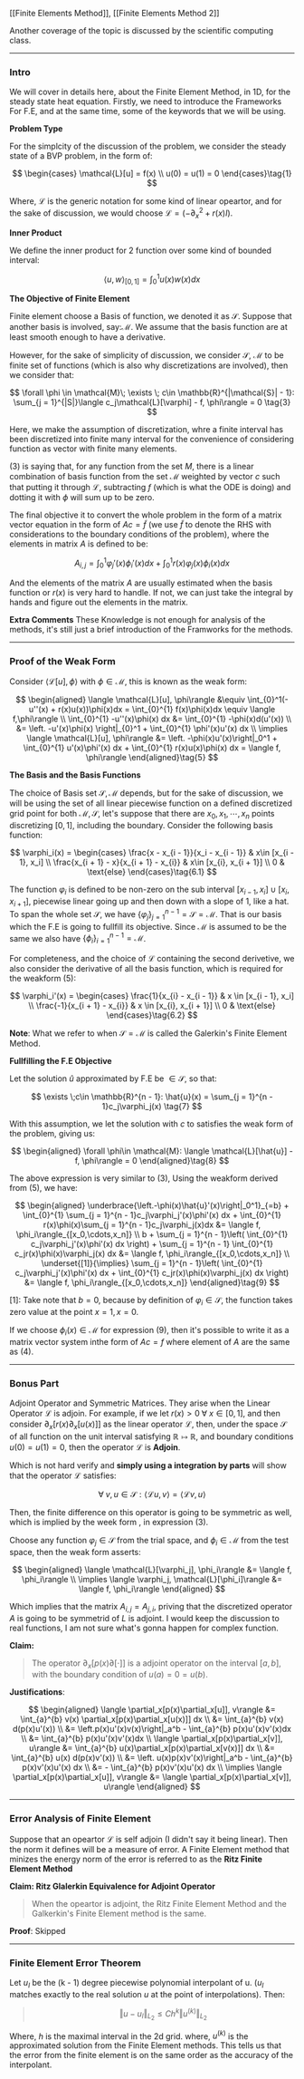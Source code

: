 [[Finite Elements Method]], [[Finite Elements Method 2]] 

Another coverage of the topic is discussed by the scientific computing class. 

---
### **Intro**

We will cover in details here, about the Finite Element Method, in 1D, for the steady state heat equation. Firstly, we need to introduce the Frameworks For F.E, and at the same time, some of the keywords that we will be using. 

**Problem Type**

For the simplcity of the discussion of the problem, we consider the steady state of a BVP problem, in the form of: 

$$
\begin{cases}
    \mathcal{L}[u] = f(x)
    \\
    u(0) = u(1) = 0
\end{cases}\tag{1}
$$

Where, $\mathcal{L}$ is the generic notation for some kind of linear opeartor, and for the sake of discussion, we would choose $\mathcal{L} = (-\partial_x^2 + r(x)I)$. 

**Inner Product**

We define the inner product for 2 function over some kind of bounded interval: 

$$
\langle u, w\rangle_{[0, 1]} = \int_{0}^{1} u(x)w(x)dx \tag{2}
$$

**The Objective of Finite Element**

Finite element choose a Basis of function, we denoted it as $\mathcal{S}$. Suppose that another basis is involved, say:$\mathcal{M}$. We assume that the basis function are at least smooth enough to have a derivative. 

However, for the sake of simplicity of discussion, we consider $\mathcal{S}$, $\mathcal{M}$ to be finite set of functions (which is also why discretizations are involved), then we consider that: 

$$
\forall \phi \in \mathcal{M}\; \exists \; c\in \mathbb{R}^{|\mathcal{S}| - 1}: 
\sum_{j = 1}^{|S|}\langle c_j\mathcal{L}[\varphi] - f, \phi\rangle = 0 \tag{3}
$$

Here, we make the assumption of discretization, whre a finite interval has been discretized into finite many interval for the convenience of considering function as vector with finite many elements. 

(3) is saying that, for any function from the set $M$, there is a linear combination of basis function from the set $\mathcal{M}$ weighted by vector $c$ such that putting it through $\mathcal{L}$, subtracting $f$ (which is what the ODE is doing) and dotting it with $\phi$ will sum up to be zero. 

The final objective it to convert the whole problem in the form of a matrix vector equation in the form of $Ac = \tilde{f}$ (we use $\tilde{f}$ to denote the RHS with considerations to the boundary conditions of the problem), where the elements in matrix $A$ is defined to be: 

$$
A_{i, j} = \int_{0}^{1} \varphi_j'(x) \phi_i'(x)dx + \int_{0}^{1} r(x)\varphi_j(x)\phi_i(x)dx \tag{4}
$$

And the elements of the matrix $A$ are usually estimated when the basis function or $r(x)$ is very hard to handle. If not, we can just take the integral by hands and figure out the elements in the matrix. 

**Extra Comments**
These Knowledge is not enough for analysis of the methods, it's still just a brief introduction of the Framworks for the methods. 


---
### **Proof of the Weak Form**

Consider $\langle \mathcal{L}[u], \phi\rangle$ with $\phi \in \mathcal{M}$, this is known as the weak form: 

$$
\begin{aligned}
    \langle \mathcal{L}[u], \phi\rangle 
    &\equiv 
    \int_{0}^1(-u''(x) + r(x)u(x))\phi(x)dx 
    = 
    \int_{0}^{1} f(x)\phi(x)dx \equiv \langle f,\phi\rangle
    \\
    \int_{0}^{1} 
        -u''(x)\phi(x)
    dx &= 
    \int_{0}^{1} -\phi(x)d(u'(x))
    \\
    &= 
    \left. -u'(x)\phi(x) \right|_{0}^1 + \int_{0}^{1} 
        \phi'(x)u'(x)
    dx
    \\
    \implies
    \langle \mathcal{L}[u], \phi\rangle 
    &= 
    \left. -\phi(x)u'(x)\right|_0^1 + 
    \int_{0}^{1} 
        u'(x)\phi'(x)
    dx + \int_{0}^{1} r(x)u(x)\phi(x) dx 
    = \langle f, \phi\rangle
\end{aligned}\tag{5}
$$

**The Basis and the Basis Functions**

The choice of Basis set $\mathcal{S}, \mathcal{M}$ depends, but for the sake of discussion, we will be using the set of all linear piecewise function on a defined discretized grid point for both $\mathcal{M}, \mathcal{S}$, let's suppose that there are $x_0, x_1, \cdots, x_n$ points discretizing $[0, 1]$, including the boundary. Consider the following basis function: 

$$
\varphi_i(x) = 
\begin{cases}
    \frac{x - x_{i - 1}}{x_i - x_{i - 1}} & x\in [x_{i - 1}, x_i]
    \\
    \frac{x_{i + 1} - x}{x_{i + 1} - x_{i}} & x\in [x_{i}, x_{i + 1}]
    \\
    0 & \text{else}
\end{cases}\tag{6.1}
$$

The function $\varphi_i$ is defined to be non-zero on the sub interval $[x_{i - 1}, x_i]\cup [x_i, x_{i + 1}]$, piecewise linear going up and then down with a slope of 1, like a hat. To span the whole set $\mathcal{S}$, we have $\{\varphi_j\}_{j = 1}^{n - 1} = \mathcal{S} = \mathcal{M}$. That is our basis which the F.E is going to fullfill its objective. Since $\mathcal{M}$ is assumed to be the same we also have $\{\phi_i\}_{i = 1}^{n - 1} = \mathcal{M}$. 

For completeness, and the choice of $\mathcal{L}$ containing the second derivetive, we also consider the derivative of all the basis function, which is required for the weakform (5): 

$$
\varphi_i'(x) = \begin{cases}
    \frac{1}{x_{i} - x_{i - 1}} & x \in [x_{i - 1}, x_i]
    \\
    \frac{-1}{x_{i + 1} - x_{i}} & x \in [x_{i}, x_{i + 1}]
    \\
    0 & \text{else}
\end{cases}\tag{6.2}
$$

**Note**: What we refer to when $\mathcal{S} = \mathcal{M}$ is called the Galerkin's Finite Element Method. 

**Fullfilling the F.E Objective**

Let the solution $\hat{u}$ approximated by F.E be $\in \mathcal{S}$, so that: 

$$
\exists \;c\in \mathbb{R}^{n - 1}: \hat{u}(x) = \sum_{j = 1}^{n - 1}c_j\varphi_j(x)
\tag{7}
$$

With this assumption, we let the solution with $c$ to satisfies the weak form of the problem, giving us: 

$$
\begin{aligned}
    \forall \phi\in \mathcal{M}: 
    \langle \mathcal{L}[\hat{u}] - f, \phi\rangle  
    = 
    0
\end{aligned}\tag{8}
$$

The above expression is very similar to (3), Using the weakform derived from (5), we have: 

$$
\begin{aligned}
    \underbrace{\left.-\phi(x)\hat{u}'(x)\right|_0^1}_{=b}
    + 
    \int_{0}^{1} 
        \sum_{j = 1}^{n - 1}c_j\varphi_j'(x)\phi'(x)
    dx + 
    \int_{0}^{1} r(x)\phi(x)\sum_{j = 1}^{n - 1}c_j\varphi_j(x)dx 
    &= 
    \langle f, \phi_i\rangle_{[x_0,\cdots,x_n]}
    \\
    b + 
    \sum_{j = 1}^{n - 1}\left(
        \int_{0}^{1} 
            c_j\varphi_j'(x)\phi'(x)
        dx    
    \right)
    + 
    \sum_{j = 1}^{n - 1}
    \int_{0}^{1} 
        c_jr(x)\phi(x)\varphi_j(x)
    dx &= 
    \langle f, \phi_i\rangle_{[x_0,\cdots,x_n]}
    \\
    \underset{[1]}{\implies}
    \sum_{j = 1}^{n - 1}\left(
         \int_{0}^{1} 
            c_j\varphi_j'(x)\phi'(x)
        dx 
        +    
        \int_{0}^{1} 
        c_jr(x)\phi(x)\varphi_j(x)
        dx
    \right) &= 
    \langle f, \phi_i\rangle_{[x_0,\cdots,x_n]}
\end{aligned}\tag{9}
$$

\[1\]: Take note that $b=0$, because by definition of $\varphi_i\in \mathcal{S}$, the function takes zero value at the point $x = 1, x = 0$. 

If we choose $\phi_i(x)\in \mathcal{M}$ for expression (9), then it's possible to write it as a matrix vector system inthe form of $Ac = f$ where element of $A$ are the same as (4). 

---
### **Bonus Part**

Adjoint Operator and Symmetric Matrices. They arise when the Linear Operator $\mathcal{L}$ is adjoin. For example, if we let $r(x) > 0 \;\forall \; x\in[0, 1]$, and then consider $\partial_x[r(x)\partial_x[u(x)]]$ as the linear operator $\mathcal{L}$, then, under the space $\mathcal{S}$ of all function on the unit interval satisfying $\mathbb{R}\mapsto\mathbb{R}$, and boundary conditions $u(0) = u(1) = 0$, then the operator $\mathcal{L}$ is **Adjoin**. 

Which is not hard verify and **simply using a integration by parts** will show that the operator $\mathcal{L}$ satisfies: 

$$
\forall\; v, u\in \mathcal{S}: \langle \mathcal{L}u, v\rangle = \langle \mathcal{L}v, u\rangle
$$

Then, the finite difference on this operator is going to be symmetric as well, which is implied by the week form , in expression (3). 

Choose any function $\varphi_j \in \mathcal{S}$ from the trial space, and $\phi_i\in\mathcal{M}$ from the test space, then the weak form asserts: 

$$
\begin{aligned}
    \langle \mathcal{L}[\varphi_j], \phi_i\rangle &= \langle f, \phi_i\rangle
    \\
    \implies 
    \langle \varphi_j, \mathcal{L}[\phi_i]\rangle &= 
    \langle f, \phi_i\rangle
\end{aligned}
$$

Which implies that the matrix $A_{i, j} = A_{j, i}$, priving that the discretized operator $A$ is going to be symmetrid of $L$ is adjoint. I would keep the discussion to real functions, I am not sure what's gonna happen for complex function. 


**Claim:** 

> The operator $\partial_x[p(x)\partial[\cdot]]$ is a adjoint operator on the interval $[a, b]$, with the boundary condition of $u(a) = 0 = u(b)$. 

**Justifications**: 

$$
\begin{aligned}
    \langle \partial_x[p(x)\partial_x[u]], v\rangle &= 
    \int_{a}^{b} 
        v(x) \partial_x[p(x)\partial_x[u(x)]]
    dx
    \\
    &= \int_{a}^{b} 
        v(x)
    d(p(x)u'(x))
    \\
    &= 
    \left.p(x)u'(x)v(x)\right|_a^b
    - \int_{a}^{b} p(x)u'(x)v'(x)dx
    \\
    &= 
    \int_{a}^{b} p(x)u'(x)v'(x)dx
    \\
    \langle \partial_x[p(x)\partial_x[v]], u\rangle
    &= 
    \int_{a}^{b} 
        u(x)\partial_x[p(x)\partial_x[v(x)]]
    dx
    \\
    &= \int_{a}^{b} 
        u(x)
    d(p(x)v'(x))
    \\
    &= \left. u(x)p(x)v'(x)\right|_a^b
    - \int_{a}^{b} 
        p(x)v'(x)u'(x)
    dx
    \\
    &= 
    - \int_{a}^{b} 
        p(x)v'(x)u'(x)
    dx
    \\
    \implies 
    \langle \partial_x[p(x)\partial_x[u]], v\rangle &= 
    \langle \partial_x[p(x)\partial_x[v]], u\rangle
\end{aligned}
$$


---
### **Error Analysis of Finite Element**

Suppose that an opeartor $\mathcal{L}$ is self adjoin (I didn't say it being linear). Then the norm it defines will be a measure of error. A Finite Element method that minizes the energy norm of the error is referred to as the **Ritz Finite Element Method**

**Claim: Ritz Glalerkin Equivalence for Adjoint Operator**

> When the opeartor is adjoint, the Ritz Finite Element Method and the Galkerkin's Finite Element method is the same. 


**Proof**: Skipped


---
### **Finite Element Error Theorem**

Let $u_I$ be the (k - 1) degree piecewise polynomial interpolant of u. ($u_I$ matches exactly to the real solution $u$ at the point of interpolations). Then: 

> $$
>   \Vert u - u_I\Vert_{L_2} \le Ch^k \Vert u^{(k)}\Vert_{L_2}
> $$

Where, $h$ is the maximal interval in the 2d grid. where, $u^{(k)}$ is the approximated solution from the Finite Element methods. This tells us that the error from the finite element is on the same order as the accuracy of the interpolant. 


